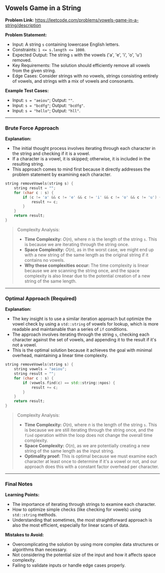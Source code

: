 ## Vowels Game in a String

**Problem Link:** https://leetcode.com/problems/vowels-game-in-a-string/description

**Problem Statement:**
- Input: A string `s` containing lowercase English letters.
- Constraints: `1 <= s.length <= 1000`.
- Expected Output: The string `s` with the vowels ('a', 'e', 'i', 'o', 'u') removed.
- Key Requirements: The solution should efficiently remove all vowels from the given string.
- Edge Cases: Consider strings with no vowels, strings consisting entirely of vowels, and strings with a mix of vowels and consonants.

**Example Test Cases:**
- Input: `s = "aeiou"`; Output: `""`.
- Input: `s = "bcdfg"`; Output: `"bcdfg"`.
- Input: `s = "hello"`; Output: `"hll"`.

---

### Brute Force Approach

**Explanation:**
- The initial thought process involves iterating through each character in the string and checking if it is a vowel.
- If a character is a vowel, it is skipped; otherwise, it is included in the resulting string.
- This approach comes to mind first because it directly addresses the problem statement by examining each character.

```cpp
string removeVowels(string s) {
    string result = "";
    for (char c : s) {
        if (c != 'a' && c != 'e' && c != 'i' && c != 'o' && c != 'u') {
            result += c;
        }
    }
    return result;
}
```

> Complexity Analysis:
> - **Time Complexity:** $O(n)$, where $n$ is the length of the string `s`. This is because we are iterating through the string once.
> - **Space Complexity:** $O(n)$, as in the worst case, we might end up with a new string of the same length as the original string if it contains no vowels.
> - **Why these complexities occur:** The time complexity is linear because we are scanning the string once, and the space complexity is also linear due to the potential creation of a new string of the same length.

---

### Optimal Approach (Required)

**Explanation:**
- The key insight is to use a similar iteration approach but optimize the vowel check by using a `std::string` of vowels for lookup, which is more readable and maintainable than a series of `if` conditions.
- The approach involves iterating through the string `s`, checking each character against the set of vowels, and appending it to the result if it's not a vowel.
- This is the optimal solution because it achieves the goal with minimal overhead, maintaining a linear time complexity.

```cpp
string removeVowels(string s) {
    string vowels = "aeiou";
    string result = "";
    for (char c : s) {
        if (vowels.find(c) == std::string::npos) {
            result += c;
        }
    }
    return result;
}
```

> Complexity Analysis:
> - **Time Complexity:** $O(n)$, where $n$ is the length of the string `s`. This is because we are still iterating through the string once, and the `find` operation within the loop does not change the overall time complexity.
> - **Space Complexity:** $O(n)$, as we are potentially creating a new string of the same length as the input string.
> - **Optimality proof:** This is optimal because we must examine each character at least once to determine if it's a vowel or not, and our approach does this with a constant factor overhead per character.

---

### Final Notes

**Learning Points:**
- The importance of iterating through strings to examine each character.
- How to optimize simple checks (like checking for vowels) using `std::string` methods.
- Understanding that sometimes, the most straightforward approach is also the most efficient, especially for linear scans of data.

**Mistakes to Avoid:**
- Overcomplicating the solution by using more complex data structures or algorithms than necessary.
- Not considering the potential size of the input and how it affects space complexity.
- Failing to validate inputs or handle edge cases properly.